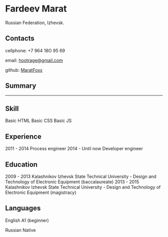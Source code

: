 # Fardeev Marat 
  Russian Federation, Izhevsk.

## Contacts

cellphone: +7 964 18O 95 69

email: hootrage@gmail.com

github: [MaratFoxx](https://github.com/MaratFoxx)

## Summary
---------
## Skill

Basic HTML
Basic CSS
Basic JS

## Experience

2011 - 2014 Process engineer
2014 - Until now Developer engineer

## Education

2009 - 2013 Kalashnikov Izhevsk State Technical University - Design and Technology of Electronic Equipment (baccalaureate)
2013 - 2015 Kalashnikov Izhevsk State Technical University - Design and Technology of Electronic Equipment (magistracy)

## Languages

English A1 (beginner)

Russian Native
